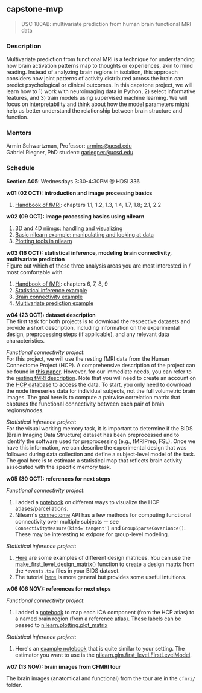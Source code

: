 ## capstone-mvp
> DSC 180AB: multivariate prediction from human brain functional MRI data

### Description
Multivariate prediction from functional MRI is a technique for understanding how brain activation patterns map to thoughts or experiences, akin to mind reading. Instead of analyzing brain regions in isolation, this approach considers how joint patterns of activity distributed across the brain can predict psychological or clinical outcomes. In this capstone project, we will learn how to 1) work with neuroimaging data in Python, 2) select informative features, and 3) train models using supervised machine learning. We will focus on interpretability and think about how the model parameters might help us better understand the relationship between brain structure and function.

### Mentors
Armin Schwartzman, Professor: armins@ucsd.edu  
Gabriel Riegner, PhD student: gariegner@ucsd.edu

### Schedule
**Section A05**: Wednesdays 3:30-4:30PM @ HDSI 336

**w01 (02 OCT): introduction and image processing basics**
1. [Handbook of fMRI](https://www.cs.mtsu.edu/~xyang/fMRIHandBook.pdf): chapters 1.1, 1.2, 1.3, 1.4, 1.7, 1.8; 2.1, 2.2

**w02 (09 OCT): image processing basics using nilearn**
1. [3D and 4D niimgs: handling and visualizing](https://nilearn.github.io/stable/auto_examples/00_tutorials/plot_3d_and_4d_niimg.html#sphx-glr-auto-examples-00-tutorials-plot-3d-and-4d-niimg-py)
2. [Basic nilearn example: manipulating and looking at data](https://nilearn.github.io/stable/auto_examples/00_tutorials/plot_nilearn_101.html#basic-nilearn-example-manipulating-and-looking-at-data)
3. [Plotting tools in nilearn](https://nilearn.github.io/stable/auto_examples/01_plotting/plot_demo_plotting.html)

**w03 (16 OCT): statistical inference, modeling brain connectivity, multivariate prediction**  
Figure out which of these three analysis areas you are most interested in / most comfortable with.
1. [Handbook of fMRI](https://www.cs.mtsu.edu/~xyang/fMRIHandBook.pdf): chapters 6, 7, 8, 9
2. [Statistical inference example](https://nilearn.github.io/stable/auto_examples/04_glm_first_level/plot_bids_features.html)
3. [Brain connectivity example](https://nilearn.github.io/stable/auto_examples/03_connectivity/plot_sphere_based_connectome.html)
4. [Multivariate prediction example](https://nilearn.github.io/stable/auto_examples/00_tutorials/plot_decoding_tutorial.html#sphx-glr-auto-examples-00-tutorials-plot-decoding-tutorial-py)

**w04 (23 OCT): dataset description**  
The first task for both projects is to download the respective datasets and provide a short description, including information on the experimental design, preprocessing steps (if applicable), and any relevant data characteristics. 

*Functional connectivity project*:  
For this project, we will use the resting fMRI data from the Human Connectome Project (HCP). A comprehensive description of the project can be found in [this paper](https://pmc.ncbi.nlm.nih.gov/articles/PMC3724347/). However, for our immediate needs, you can refer to the [resting fMRI description](https://www.humanconnectome.org/storage/app/media/documentation/s1200/HCP1200-DenseConnectome+PTN+Appendix-July2017.pdf). Note that you will need to create an account on the [HCP database](https://db.humanconnectome.org/app/template/Login.vm;jsessionid=67A8B8766DEEA4CF0597C483C9203BE2) to access the data. To start, you only need to download the node timeseries data for individual subjects, not the full volumetric brain images. The goal here is to compute a pairwise correlation matrix that captures the functional connectivity between each pair of brain regions/nodes.

*Statistical inference project*:  
For the visual working memory task, it is important to determine if the BIDS (Brain Imaging Data Structure) dataset has been preprocessed and to identify the software used for preprocessing (e.g., fMRIPrep, FSL). Once we have this information, we can describe the experimental design that was followed during data collection and define a subject-level model of the task. The goal here is to estimate a statistical map that reflects brain activity associated with the specific memory task.

**w05 (30 OCT): references for next steps**

*Functional connectivity project*:  
1. I added a [notebook](notebooks/nregions-100_hcp.ipynb) on different ways to visualize the HCP atlases/parcellations. 
2. Nilearn's [connectome](https://nilearn.github.io/stable/modules/connectome.html) API has a few methods for computing functional connectivity over multiple subjects -- see `ConnectivityMeasure(kind='tangent')` and `GroupSparseCovariance()`. These may be interesting to exlpore for group-level modeling.


*Statistical inference project*:  
1. [Here](https://nilearn.github.io/stable/auto_examples/04_glm_first_level/plot_design_matrix.html#examples-of-design-matrices) are some examples of different design matrices. You can use the [make_first_level_design_matrix()](https://nilearn.github.io/stable/modules/generated/nilearn.glm.first_level.make_first_level_design_matrix.html#nilearn.glm.first_level.make_first_level_design_matrix) function to create a design matrix from the `*events.tsv` files in your BIDS dataset.
2. The tutorial [here](https://nilearn.github.io/stable/glm/glm_intro.html) is more general but provides some useful intuitions.

**w06 (06 NOV): references for next steps**

*Functional connectivity project*:  
1. I added a [notebook](notebooks/nregions-100_atlasreader.ipynb) to map each ICA component (from the HCP atlas) to a named brain region (from a reference atlas). These labels can be passed to [nilearn.plotting.plot_matrix](https://nilearn.github.io/dev/modules/generated/nilearn.plotting.plot_matrix.html#nilearn.plotting.plot_matrix)

*Statistical inference project*:  
1. Here's an [example notebook](https://nilearn.github.io/dev/auto_examples/04_glm_first_level/plot_spm_multimodal_faces.html) that is quite similar to your setting. The estimator you want to use is the [nilearn.glm.first_level.FirstLevelModel](https://nilearn.github.io/dev/modules/generated/nilearn.glm.first_level.FirstLevelModel.html#nilearn.glm.first_level.FirstLevelModel).

**w07 (13 NOV): brain images from CFMRI tour**  

The brain images (anatomical and functional) from the tour are in the `cfmri/` folder.